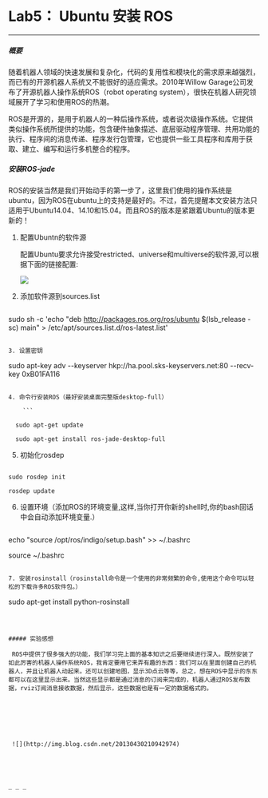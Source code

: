 # Lab5： Ubuntu 安装  ROS



_ _ _



##### 概要



随着机器人领域的快速发展和复杂化，代码的复用性和模块化的需求原来越强烈，而已有的开源机器人系统又不能很好的适应需求。2010年Willow Garage公司发布了开源机器人操作系统ROS（robot operating system），很快在机器人研究领域展开了学习和使用ROS的热潮。



 ROS是开源的，是用于机器人的一种后操作系统，或者说次级操作系统。它提供类似操作系统所提供的功能，包含硬件抽象描述、底层驱动程序管理、共用功能的执行、程序间的消息传递、程序发行包管理，它也提供一些工具程序和库用于获取、建立、编写和运行多机整合的程序。



##### 安装ROS-jade

ROS的安装当然是我们开始动手的第一步了，这里我们使用的操作系统是ubuntu，因为ROS在ubuntu上的支持是最好的。不过，首先提醒本文安装方法只适用于Ubuntu14.04、14.10和15.04。而且ROS的版本是紧跟着Ubuntu的版本更新的！



1. 配置Ubuntn的软件源

   配置Ubuntu要求允许接受restricted、universe和multiverse的软件源,可以根据下面的链接配置:

    ![](http://upload-images.jianshu.io/upload_images/273380-3f5b0289d8e8e560.png?imageMogr2/auto-orient/strip%7CimageView2/2/w/1240)

2. 添加软件源到sources.list

   ```

sudo sh -c 'echo "deb http://packages.ros.org/ros/ubuntu $(lsb_release -sc) main" > /etc/apt/sources.list.d/ros-latest.list'

```

3. 设置密钥

   ```

sudo apt-key adv --keyserver hkp://ha.pool.sks-keyservers.net:80 --recv-key 0xB01FA116

```

4. 命令行安装ROS（最好安装桌面完整版desktop-full）

    ```

  sudo apt-get update

  sudo apt-get install ros-jade-desktop-full

```

5. 初始化rosdep



 ```

sudo rosdep init

rosdep update

```

6. 设置环境（添加ROS的环境变量,这样,当你打开你新的shell时,你的bash回话中会自动添加环境变量.）

    ```

echo "source /opt/ros/indigo/setup.bash" >> ~/.bashrc

   source ~/.bashrc

```

7. 安装rosinstall（rosinstall命令是一个使用的非常频繁的命令,使用这个命令可以轻松的下载许多ROS软件包。）

   ```

   sudo apt-get install python-rosinstall

```



##### 实验感想

 ROS中提供了很多强大的功能，我们学习完上面的基本知识之后要继续进行深入。既然安装了如此厉害的机器人操作系统ROS，我肯定要用它来弄有趣的东西：我们可以在里面创建自己的机器人，并且让机器人动起来。还可以创建地图，显示3D点云等等，总之，想在ROS中显示的东东都可以在这里显示出来。当然这些显示都是通过消息的订阅来完成的，机器人通过ROS发布数据，rviz订阅消息接收数据，然后显示，这些数据也是有一定的数据格式的。

 

 

 

 ![](http://img.blog.csdn.net/20130430210942974)





_ _ _



